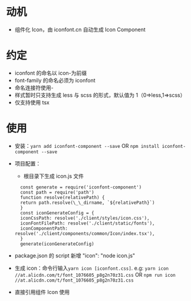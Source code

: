 # 动机

- 组件化 Icon，由 iconfont.cn 自动生成 Icon Component

# 约定

- iconfont 的命名以 icon-为前缀
- font-family 的命名必须为 iconfont
- 命名连接符使用-
- 样式暂时只支持生成 less 与 scss 的形式，默认值为 1（0=>less,1=>scss）
- 仅支持使用 tsx

# 使用

- 安装：`yarn add iconfont-component --save` OR `npm install iconfont-component --save`

- 项目配置：
  - 根目录下生成 icon.js 文件
  ```
    const generate = require('iconfont-component')
    const path = require('path')
    function resolve(relativePath) {
    return path.resolve(\_\_dirname, `${relativePath}`)
    }
    const iconGenerateConfig = {
    iconCssPath: resolve('./client/styles/icon.css'),
    iconFontFilePath: resolve('./client/static/fonts'),
    iconComponentPath: resolve('./client/components/common/Icon/index.tsx'),
    }
    generate(iconGenerateConfig)
  ```
- package.json 的 script 新增 "icon": "node icon.js"
- 生成 icon：命令行输入`yarn icon [iconfont.css]`. e.g: `yarn icon //at.alicdn.com/t/font_1076605_p8g2n70z31.css` OR `npm run icon //at.alicdn.com/t/font_1076605_p8g2n70z31.css`
- 直接引用组件 Icon 使用
